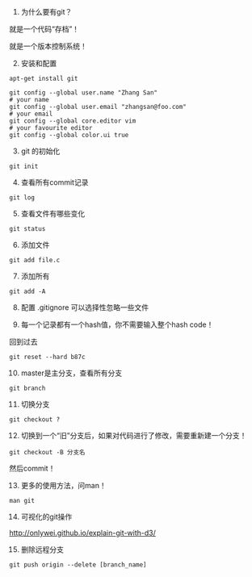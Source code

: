 1. 为什么要有git？

就是一个代码“存档”！

就是一个版本控制系统！



2. 安装和配置

```
apt-get install git
```

```
git config --global user.name "Zhang San"        
# your name
git config --global user.email "zhangsan@foo.com"    
# your email
git config --global core.editor vim            
# your favourite editor
git config --global color.ui true
```



3. git 的初始化

```
git init
```



4. 查看所有commit记录

```
git log
```



5. 查看文件有哪些变化

```
git status
```



6. 添加文件

```
git add file.c
```



7. 添加所有

```
git add -A
```



8. 配置 .gitignore 可以选择性忽略一些文件



9. 每一个记录都有一个hash值，你不需要输入整个hash code！

回到过去

```
git reset --hard b87c
```



10. master是主分支，查看所有分支

```
git branch
```



11. 切换分支

```
git checkout ?
```



12. 切换到一个“旧”分支后，如果对代码进行了修改，需要重新建一个分支！

```
git checkout -B 分支名
```

然后commit！



13. 更多的使用方法，问man！

```
man git
```



14. 可视化的git操作

http://onlywei.github.io/explain-git-with-d3/



15. 删除远程分支

```
git push origin --delete [branch_name]
```



